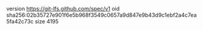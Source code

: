 version https://git-lfs.github.com/spec/v1
oid sha256:02b35727e901f6e5b968f3549c0657a9d847e9b43d9c1ebf2a4c7ea5fa42c73c
size 4195
